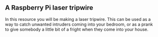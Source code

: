 ## A Raspberry Pi laser tripwire

In this resource you will be making a laser tripwire. This can be used as a way to catch unwanted intruders coming into your bedroom, or as a prank to give somebody a little bit of a fright when they come into your house.

